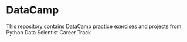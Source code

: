 # DataCamp
This repository contains DataCamp practice exercises and projects from Python Data Scientist Career Track 
